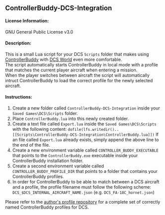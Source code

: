 ## ControllerBuddy-DCS-Integration

#### License Information:
GNU General Public License v3.0

#### Description:
This is a small Lua script for your DCS `Scripts` folder that makes using [ControllerBuddy](https://controllerbuddy.org) with [DCS World](https://www.digitalcombatsimulator.com) even more comfortable.  
The script automatically starts ControllerBuddy in local mode with a profile that matches the current player aircraft when entering a mission.  
When the player switches between aircraft the script will automatically intruct ControllerBuddy to load the correct profile for the newly selected aircraft.

#### Instructions:
1. Create a new folder called `ControllerBuddy-DCS-Integration` inside your `Saved Games\DCS\Scripts` folder.
2. Place `ControllerBuddy.lua` into this newly created folder.
3. Create a text file called `Export.lua` inside the `Saved Games\DCS\Scripts` with the following content:
   `dofile(lfs.writedir()..[[Scripts\ControllerBuddy-DCS-Integration\ControllerBuddy.lua]])`
   If an file called `Export.lua` already exists, simply append the above line to the end of the file.
4. Create a new environment variable called `CONTROLLER_BUDDY_EXECUTABLE` that points to the `ControllerBuddy.exe` executable inside your ControllerBuddy installation folder.
5. Create a second environment variable called `CONTROLLER_BUDDY_PROFILE_DIR` that points to a folder that contains your ControllerBuddy profiles.
6. In order for ControllerBuddy to be able to match between a DCS aircraft and a profile, the profile filename must follow the following scheme: `DCS_$DCS_INTERNAL_AIRCRAFT_NAME.json` (e.g. `DCS_FA-18C_hornet.json`)

Please refer to the [author's profile repository](https://github.com/bwRavencl/ControllerBuddy-Profiles) for a complete set of correctly named ControllerBuddy profiles for DCS.
